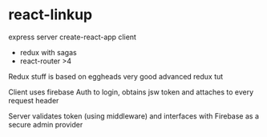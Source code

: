 # react-linkup

express server
create-react-app client
  * redux with sagas
  * react-router >4
  
Redux stuff is based on eggheads very good advanced redux tut

Client uses firebase Auth to login, obtains jsw token and attaches to every request header

Server validates token (using middleware) and interfaces with Firebase as a secure admin provider



